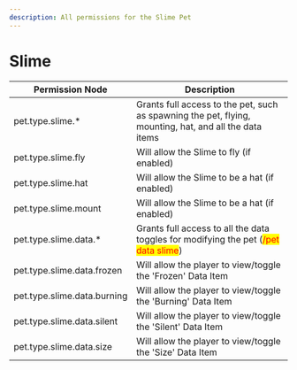 ```yaml
---
description: All permissions for the Slime Pet
---
```


# Slime
| Permission Node | Description |
| - | - |
| pet.type.slime.* | Grants full access to the pet, such as spawning the pet, flying, mounting, hat, and all the data items |
| pet.type.slime.fly | Will allow the Slime to fly (if enabled) |
| pet.type.slime.hat | Will allow the Slime to be a hat (if enabled) |
| pet.type.slime.mount | Will allow the Slime to be a hat (if enabled) |
| pet.type.slime.data.* | Grants full access to all the data toggles for modifying the pet (<mark style="color:red;">/pet data slime</mark>) |
| pet.type.slime.data.frozen | Will allow the player to view/toggle the 'Frozen' Data Item |
| pet.type.slime.data.burning | Will allow the player to view/toggle the 'Burning' Data Item |
| pet.type.slime.data.silent | Will allow the player to view/toggle the 'Silent' Data Item |
| pet.type.slime.data.size | Will allow the player to view/toggle the 'Size' Data Item |

